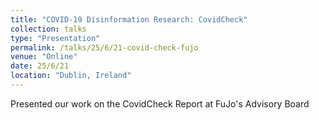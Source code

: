 ```yaml
---
title: "COVID-19 Disinformation Research: CovidCheck"
collection: talks
type: "Presentation"
permalink: /talks/25/6/21-covid-check-fujo
venue: "Online"
date: 25/6/21
location: "Dublin, Ireland"
---
```


Presented our work on the CovidCheck Report at FuJo&apos;s Advisory Board
